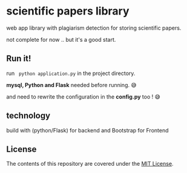 # scientific papers library

web app library with plagiarism detection for storing scientific papers.

not complete for now .. but it's a good start.

## Run it!

run ` python application.py` in the project directory.

**mysql, Python and Flask** needed before running. :sweat_smile:

and need to rewrite the configuration in the **config.py** too ! :sweat_smile:

## technology

build with (python/Flask) for backend and Bootstrap for Frontend 



## License

The contents of this repository are covered under the [MIT License](https://github.com/udacity/ud777-writing-readmes/blob/master/LICENSE).
